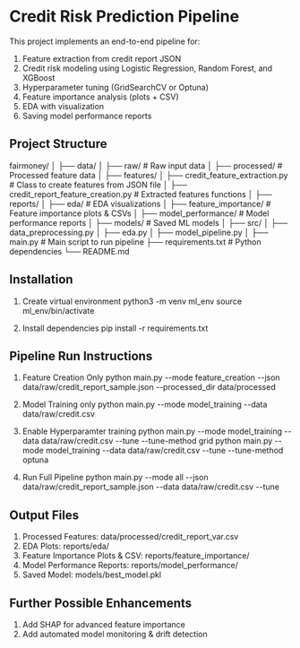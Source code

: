 # Credit Risk Prediction Pipeline

This project implements an end-to-end pipeline for:
1. Feature extraction from credit report JSON
2. Credit risk modeling using Logistic Regression, Random Forest, and XGBoost
3. Hyperparameter tuning (GridSearchCV or Optuna)
4. Feature importance analysis (plots + CSV)
5. EDA with visualization
6. Saving model performance reports


## Project Structure
fairmoney/
│
├── data/
│   ├── raw/                # Raw input data
│   ├── processed/          # Processed feature data
│
├── features/
│   ├── credit_feature_extraction.py       # Class to create features from JSON file
│   ├── credit_report_feature_creation.py  # Extracted features functions
│
├── reports/
│   ├── eda/                # EDA visualizations
│   ├── feature_importance/ # Feature importance plots & CSVs
│   ├── model_performance/  # Model performance reports
│
├── models/                 # Saved ML models
│
├── src/
│   ├── data_preprocessing.py
│   ├── eda.py
│   ├── model_pipeline.py
│
├── main.py                 # Main script to run pipeline
├── requirements.txt        # Python dependencies
└── README.md


## Installation
1. Create virtual environment
python3 -m venv ml_env
source ml_env/bin/activate

2. Install dependencies
pip install -r requirements.txt

## Pipeline Run Instructions
1. Feature Creation Only
python main.py --mode feature_creation --json data/raw/credit_report_sample.json --processed_dir data/processed

2. Model Training only
python main.py --mode model_training --data data/raw/credit.csv

3. Enable Hyperparamter training
python main.py --mode model_training --data data/raw/credit.csv --tune --tune-method grid
python main.py --mode model_training --data data/raw/credit.csv --tune --tune-method optuna

4. Run Full Pipeline
python main.py --mode all --json data/raw/credit_report_sample.json --data data/raw/credit.csv --tune


## Output Files
1. Processed Features: data/processed/credit_report_var.csv
2. EDA Plots: reports/eda/
3. Feature Importance Plots & CSV: reports/feature_importance/
4. Model Performance Reports: reports/model_performance/
5. Saved Model: models/best_model.pkl


## Further Possible Enhancements
1. Add SHAP for advanced feature importance
2. Add automated model monitoring & drift detection
